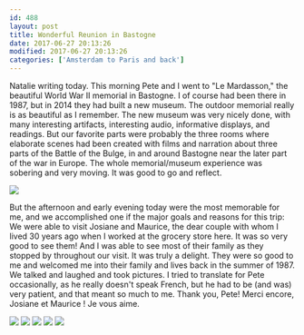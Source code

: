```yaml
---
id: 488
layout: post
title: Wonderful Reunion in Bastogne
date: 2017-06-27 20:13:26
modified: 2017-06-27 20:13:26
categories: ['Amsterdam to Paris and back']
---
```


Natalie writing today.
This morning Pete and I went to "Le Mardasson," the beautiful World War II memorial in Bastogne. I of course had been there in 1987, but in 2014 they had built a new museum. The outdoor memorial really is as beautiful as I remember. The new museum was very nicely done, with many interesting artifacts, interesting audio, informative displays, and readings. But our favorite parts were probably the three rooms where elaborate scenes had been created with films and narration about three parts of the Battle of the Bulge, in and around Bastogne near the later part of the war in Europe. The whole memorial/museum experience was sobering and very moving. It was good to go and reflect. 

![](https://whitingpt.files.wordpress.com/2017/06/img_20170627_104605209.jpg)

But the afternoon and early evening today were the most memorable for me, and we accomplished one if the major goals and reasons for this trip: We were able to visit Josiane and Maurice, the dear couple with whom I lived 30 years ago when I worked at the grocery store here. It was so very good to see them! And I was able to see most of their family as they stopped by throughout our visit. It was truly a delight. They were so good to me and welcomed me into their family and lives back in the summer of 1987. We talked and laughed and took pictures. I tried to translate for Pete occasionally, as he really doesn't speak French, but he had to be (and was) very patient, and that meant so much to me. Thank you, Pete! Merci encore, Josiane et Maurice ! Je vous aime. 

![](https://whitingpt.files.wordpress.com/2017/06/img_20170627_180232887_hdr1.jpg)
![](https://whitingpt.files.wordpress.com/2017/06/img_20170627_140442047.jpg)
![](https://whitingpt.files.wordpress.com/2017/06/img_20170627_164139036_hdr.jpg)
![](https://whitingpt.files.wordpress.com/2017/06/img_20170627_163716901.jpg)
![](https://whitingpt.files.wordpress.com/2017/06/img_20170627_163755284.jpg)
